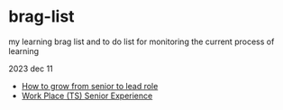 # brag-list
my learning brag list and to do list for monitoring the current process of learning

<!-- url to my note, my path is ./2023/dec/11/note.md -->
2023 dec 11
- [How to grow from senior to lead role](./2023/dec/11/note.md#how-to-grow-from-senior-to-lead-role)
- [Work Place (TS) Senior Experience](./2023/dec/11/note.md#work-place-ts-senior-experience)